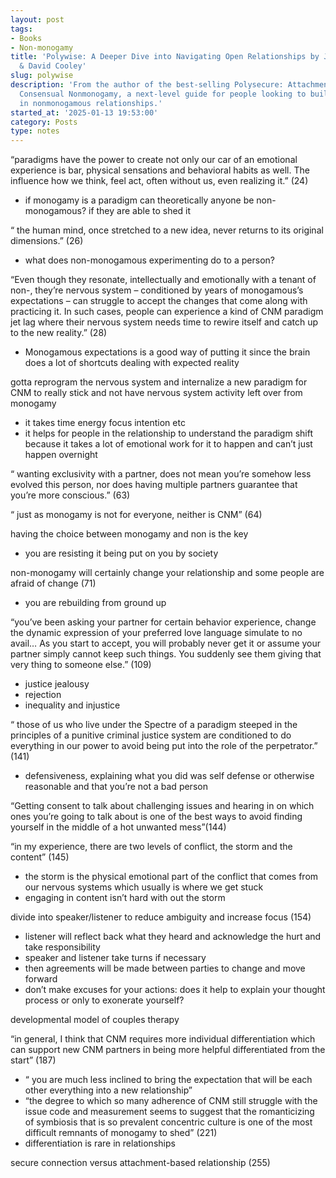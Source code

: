 ```yaml
---
layout: post
tags:
- Books
- Non-monogamy
title: 'Polywise: A Deeper Dive into Navigating Open Relationships by Jessica Fern
  & David Cooley'
slug: polywise
description: 'From the author of the best-selling Polysecure: Attachment, Trauma and
  Consensual Nonmonogamy, a next-level guide for people looking to build secure attachment
  in nonmonogamous relationships.'
started_at: '2025-01-13 19:53:00'
category: Posts
type: notes
---
```


“paradigms have the power to create not only our car of an emotional experience is bar, physical sensations and behavioral habits as well. The influence how we think, feel act, often without us, even realizing it.” (24)
* if monogamy is a paradigm can theoretically anyone be non-monogamous? if they are able to shed it

“ the human mind, once stretched to a new idea, never returns to its original dimensions.” (26)
* what does non-monogamous experimenting do to a person?

“Even though they resonate, intellectually and emotionally with a tenant of non-, they’re nervous system – conditioned by years of monogamous’s expectations – can struggle to accept the changes that come along with practicing it. In such cases, people can experience a kind of CNM paradigm jet lag where their nervous system needs time to rewire itself and catch up to the new reality.” (28)
* Monogamous expectations is a good way of putting it since the brain does a lot of shortcuts dealing with expected reality

gotta reprogram the nervous system and internalize a new paradigm for CNM to really stick and not have nervous system activity left over from monogamy 
* it takes time energy focus intention etc
* it helps for people in the relationship to understand the paradigm shift because it takes a lot of emotional work for it to happen and can’t just happen overnight  

“ wanting exclusivity with a partner, does not mean you’re somehow less evolved this person, nor does having multiple partners guarantee that you’re more conscious.” (63)

“ just as monogamy is not for everyone, neither is CNM” (64)

having the choice between monogamy and non is the key
* you are resisting it being put on you by society

non-monogamy will certainly change your relationship and some people are afraid of change (71)
* you are rebuilding from ground up

“you’ve been asking your partner for certain behavior experience, change the dynamic expression of your preferred love language simulate to no avail… As you start to accept, you will probably never get it or assume your partner simply cannot keep such things. You suddenly see them giving that very thing to someone else.” (109)
* justice jealousy
* rejection
* inequality and injustice 

“ those of us who live under the Spectre of a paradigm steeped in the principles of a punitive criminal justice system are conditioned to do everything in our power to avoid being put into the role of the perpetrator.” (141)
* defensiveness, explaining what you did was self defense or otherwise reasonable and that you’re not a bad person

“Getting consent to talk about challenging issues and hearing in on which ones you’re going to talk about is one of the best ways to avoid finding yourself in the middle of a hot unwanted mess”(144)

“in my experience, there are two levels of conflict, the storm and the content” (145)
* the storm is the physical emotional part of the conflict that comes from our nervous systems which usually is where we get stuck
* engaging in content isn’t hard with out the storm

divide into speaker/listener to reduce ambiguity and increase focus (154)
* listener will reflect back what they heard and acknowledge the hurt and take responsibility 
* speaker and listener take turns if necessary
* then agreements will be made between parties to change and move forward
* don’t make excuses for your actions: does it help to explain your thought process or only to exonerate yourself?

developmental model of couples therapy

“in general, I think that CNM requires more individual differentiation which can support new CNM partners in being more helpful differentiated from the start” (187)
* “ you are much less inclined to bring the expectation that will be each other everything into a new relationship”
* “the degree to which so many adherence of CNM still struggle with the issue code and measurement seems to suggest that the romanticizing of symbiosis that is so prevalent concentric culture is one of the most difficult remnants of monogamy to shed” (221)
* differentiation is rare in relationships 

secure connection versus attachment-based relationship (255)
